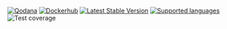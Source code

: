 [![Qodana](https://github.com/NeoKms/web-cron-api/actions/workflows/qodana.yml/badge.svg?branch=main)](https://github.com/NeoKms/web-cron-api/actions/workflows/qodana.yml)
[![Dockerhub](https://github.com/NeoKms/web-cron-api/actions/workflows/build-and-push.yml/badge.svg?branch=main)](https://hub.docker.com/repository/docker/upachko/web-cron-api/general)
[![Latest Stable Version](https://img.shields.io/github/v/release/neokms/web-cron-api)](https://github.com/NeoKms/web-cron-api/releases)
[![Supported languages](https://img.shields.io/badge/languages-EN-green)](#locales)
![Test coverage](https://img.shields.io/badge/coverage-93.07%25-yellow)